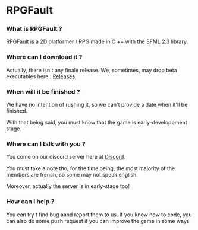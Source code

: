 # RPGFault

### What is RPGFault ?
RPGFault is a 2D platformer / RPG made in C ++ with the SFML 2.3 library.

### Where can I download it ?
Actually, there isn't any finale release. We, sometimes, may drop beta executables here : [Releases](https://github.com/Skalefou/RPGFault/releases "Releases").

### When will it be finished ?
We have no intention of rushing it, so we can't provide a date when it'll be finished.

With that being said, you must know that the game is early-developpment stage.

### Where can I talk with you ?
You come on our discord server here at [Discord](https://discord.gg/gyHYNmn "Discord").

You must take a note tho, for the time being, the most majority of the members are french, so some may not speak english.

Moreover, actually the server is in early-stage too!

### How can I help ?
You can try t find bug aand report them to us.
If you know how to code, you can also do some push request if you can improve the game in some ways
